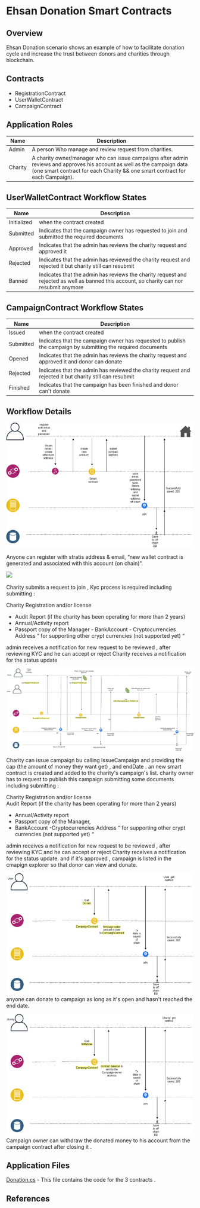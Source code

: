 
Ehsan Donation Smart Contracts
====================================================
Overview 
---------
Ehsan Donation scenario shows an example of how to facilitate donation cycle  and increase the trust between donors and charities through blockchain. 
	
Contracts 
------------------
- RegistrationContract
- UserWalletContract
- CampaignContract


Application Roles 
------------------

| Name       | Description                                                                                         |
|------------|-----------------------------------------------------------------------------------------------------|
| Admin| A person Who manage and review request from charities. 
| Charity      | A charity owner/manager who can issue campaigns after admin reviews and approves his account as well as  the campaign data (one smart contract for each Charity && one smart contract for each Campaign).                                     |


UserWalletContract Workflow States 
-------

| Name                 | Description                                                                                                 |
|----------------------|-------------------------------------------------------------------------------------------------------------|
| Initialized               | when the contract created                               |
| Submitted         | Indicates that the campaign owner has requested to join and submitted the required documents                                                                       |
| Approved   | Indicates that the admin has reviews the charity request and approved it                      |
| Rejected   | Indicates that the admin has reviewed the charity request and rejected it but charity still can resubmit                      |
| Banned   | Indicates that the admin has reviews the charity request and rejected as well as banned this account, so  charity can nor resubmit anymore                    |

 
CampaignContract Workflow States 
-------

| Name                 | Description                                                                                                 |
|----------------------|-------------------------------------------------------------------------------------------------------------|
| Issued               | when the contract created                               |
| Submitted         | Indicates that the campaign owner has requested to publish the campaign by submitting the required documents                                                                       |
| Opened   | Indicates that the admin has reviews the charity request and approved it and donor can donate                     |
| Rejected   | Indicates that the admin has reviewed the charity request and rejected it but charity still can resubmit                      |
| Finished   | Indicates that the campaign has been finished and donor can't donate                |


Workflow Details
----------------

![](Registration.png)

Anyone can  register with  stratis address & email, “new wallet contract is generated and associated with this account  (on chain)“.

![](Chraity_request_to_join.png)

Charity submits a request to join ,
Kyc process is required  including submitting : 
	
Charity Registration and/or license  
 - Audit Report (if the charity has been operating for more than 2 years)
  - Annual/Activity report
   - Passport copy of the Manager
    - BankAccount
    - Cryptocurrencies Address “ for supporting other crypt currencies (not supported yet) “

 admin receives a notification for new request to be reviewed , after  reviewing KYC and he can accept or reject 
Charity receives a notification for the status update

![](Request_to_issue_campaign.png)

Charity can issue campaign bu calling IssueCampaign and providing the cap (the amount of money they want get) , and endDate . an new smart contract is created and added to the charity's campaign's list.
charity owner has to request to publish this campaign submitting some documents  including submitting : 
	
Charity Registration and/or license  
  Audit Report (if the charity has been operating for more than 2 years)
   - Annual/Activity report
   - Passport copy of the Manager,
   -  BankAccount
    -Cryptocurrencies Address “ for supporting other crypt currencies (not supported yet) “


 admin receives a notification for new request to be reviewed , after  reviewing KYC and he can accept or reject 
Charity receives a notification for the status update. and if it's approved , campaign is listed in the cmapign explorer so that donor can view and donate. 

![](Donation.png)
anyone can donate to campaign as long as it's open and hasn't reached the end date. 


![](Withdraw.png)
Campaign owner can withdraw the donated money to his account from the campaign contract after closing it .

Application Files
-----------------

[Donation.cs](Donation.cs) - This file contains the code for the 3 contracts .


References
-----------------